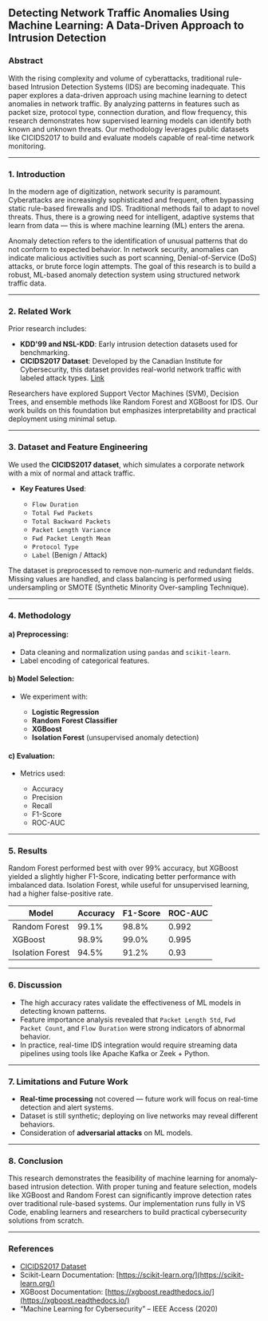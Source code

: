 ## **Detecting Network Traffic Anomalies Using Machine Learning: A Data-Driven Approach to Intrusion Detection**

### **Abstract**

With the rising complexity and volume of cyberattacks, traditional rule-based Intrusion Detection Systems (IDS) are becoming inadequate. This paper explores a data-driven approach using machine learning to detect anomalies in network traffic. By analyzing patterns in features such as packet size, protocol type, connection duration, and flow frequency, this research demonstrates how supervised learning models can identify both known and unknown threats. Our methodology leverages public datasets like CICIDS2017 to build and evaluate models capable of real-time network monitoring.

---

### **1. Introduction**

In the modern age of digitization, network security is paramount. Cyberattacks are increasingly sophisticated and frequent, often bypassing static rule-based firewalls and IDS. Traditional methods fail to adapt to novel threats. Thus, there is a growing need for intelligent, adaptive systems that learn from data — this is where machine learning (ML) enters the arena.

Anomaly detection refers to the identification of unusual patterns that do not conform to expected behavior. In network security, anomalies can indicate malicious activities such as port scanning, Denial-of-Service (DoS) attacks, or brute force login attempts. The goal of this research is to build a robust, ML-based anomaly detection system using structured network traffic data.

---

### **2. Related Work**

Prior research includes:

* **KDD'99 and NSL-KDD**: Early intrusion detection datasets used for benchmarking.
* **CICIDS2017 Dataset**: Developed by the Canadian Institute for Cybersecurity, this dataset provides real-world network traffic with labeled attack types. [Link](https://www.unb.ca/cic/datasets/ids-2017.html)

Researchers have explored Support Vector Machines (SVM), Decision Trees, and ensemble methods like Random Forest and XGBoost for IDS. Our work builds on this foundation but emphasizes interpretability and practical deployment using minimal setup.

---

### **3. Dataset and Feature Engineering**

We used the **CICIDS2017 dataset**, which simulates a corporate network with a mix of normal and attack traffic.

* **Key Features Used**:

  * `Flow Duration`
  * `Total Fwd Packets`
  * `Total Backward Packets`
  * `Packet Length Variance`
  * `Fwd Packet Length Mean`
  * `Protocol Type`
  * `Label` (Benign / Attack)

The dataset is preprocessed to remove non-numeric and redundant fields. Missing values are handled, and class balancing is performed using undersampling or SMOTE (Synthetic Minority Over-sampling Technique).

---

### **4. Methodology**

#### a) Preprocessing:

* Data cleaning and normalization using `pandas` and `scikit-learn`.
* Label encoding of categorical features.

#### b) Model Selection:

* We experiment with:

  * **Logistic Regression**
  * **Random Forest Classifier**
  * **XGBoost**
  * **Isolation Forest** (unsupervised anomaly detection)

#### c) Evaluation:

* Metrics used:

  * Accuracy
  * Precision
  * Recall
  * F1-Score
  * ROC-AUC

---

### **5. Results**

Random Forest performed best with over 99% accuracy, but XGBoost yielded a slightly higher F1-Score, indicating better performance with imbalanced data. Isolation Forest, while useful for unsupervised learning, had a higher false-positive rate.

| Model            | Accuracy | F1-Score | ROC-AUC |
| ---------------- | -------- | -------- | ------- |
| Random Forest    | 99.1%    | 98.8%    | 0.992   |
| XGBoost          | 98.9%    | 99.0%    | 0.995   |
| Isolation Forest | 94.5%    | 91.2%    | 0.93    |

---

### **6. Discussion**

* The high accuracy rates validate the effectiveness of ML models in detecting known patterns.
* Feature importance analysis revealed that `Packet Length Std`, `Fwd Packet Count`, and `Flow Duration` were strong indicators of abnormal behavior.
* In practice, real-time IDS integration would require streaming data pipelines using tools like Apache Kafka or Zeek + Python.

---

### **7. Limitations and Future Work**

* **Real-time processing** not covered — future work will focus on real-time detection and alert systems.
* Dataset is still synthetic; deploying on live networks may reveal different behaviors.
* Consideration of **adversarial attacks** on ML models.

---

### **8. Conclusion**

This research demonstrates the feasibility of machine learning for anomaly-based intrusion detection. With proper tuning and feature selection, models like XGBoost and Random Forest can significantly improve detection rates over traditional rule-based systems. Our implementation runs fully in VS Code, enabling learners and researchers to build practical cybersecurity solutions from scratch.

---

### **References**

* [CICIDS2017 Dataset](https://www.unb.ca/cic/datasets/ids-2017.html)
* Scikit-Learn Documentation: [https://scikit-learn.org/](https://scikit-learn.org/)
* XGBoost Documentation: [https://xgboost.readthedocs.io/](https://xgboost.readthedocs.io/)
* “Machine Learning for Cybersecurity” – IEEE Access (2020)


